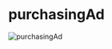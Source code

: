# purchasingAd

![purchasingAd](https://user-images.githubusercontent.com/96155936/180059040-c641ff86-9ee5-4fd3-b33a-23fdac096061.PNG)
